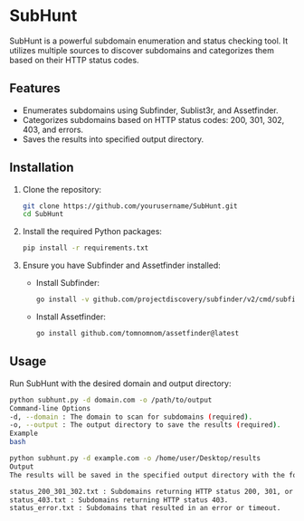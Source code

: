 # SubHunt

SubHunt is a powerful subdomain enumeration and status checking tool. It utilizes multiple sources to discover subdomains and categorizes them based on their HTTP status codes.

## Features

- Enumerates subdomains using Subfinder, Sublist3r, and Assetfinder.
- Categorizes subdomains based on HTTP status codes: 200, 301, 302, 403, and errors.
- Saves the results into specified output directory.

## Installation

1. Clone the repository:

    ```bash
    git clone https://github.com/yourusername/SubHunt.git
    cd SubHunt
    ```

2. Install the required Python packages:

    ```bash
    pip install -r requirements.txt
    ```

3. Ensure you have Subfinder and Assetfinder installed:

    - Install Subfinder:

        ```bash
        go install -v github.com/projectdiscovery/subfinder/v2/cmd/subfinder@latest
        ```

    - Install Assetfinder:

        ```bash
        go install github.com/tomnomnom/assetfinder@latest
        ```

## Usage

Run SubHunt with the desired domain and output directory:

```bash
python subhunt.py -d domain.com -o /path/to/output
Command-line Options
-d, --domain : The domain to scan for subdomains (required).
-o, --output : The output directory to save the results (required).
Example
bash

python subhunt.py -d example.com -o /home/user/Desktop/results
Output
The results will be saved in the specified output directory with the following files:

status_200_301_302.txt : Subdomains returning HTTP status 200, 301, or 302.
status_403.txt : Subdomains returning HTTP status 403.
status_error.txt : Subdomains that resulted in an error or timeout.
